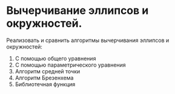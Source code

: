 # Вычерчивание эллипсов и окружностей.

Реализовать и сравнить алгоритмы вычерчивания эллипсов и окружностей:

1. С помощью общего уравнения
2. С помощью параметрического уравнения 
3. Алгоритм средней точки
4. Алгоритм Брезенхема
5. Библиотечная функция
